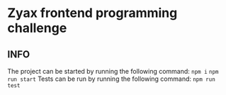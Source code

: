 # Zyax frontend programming challenge

## INFO

The project can be started by running the following command:
`npm i`
`npm run start`
Tests can be run by running the following command:
`npm run test`
